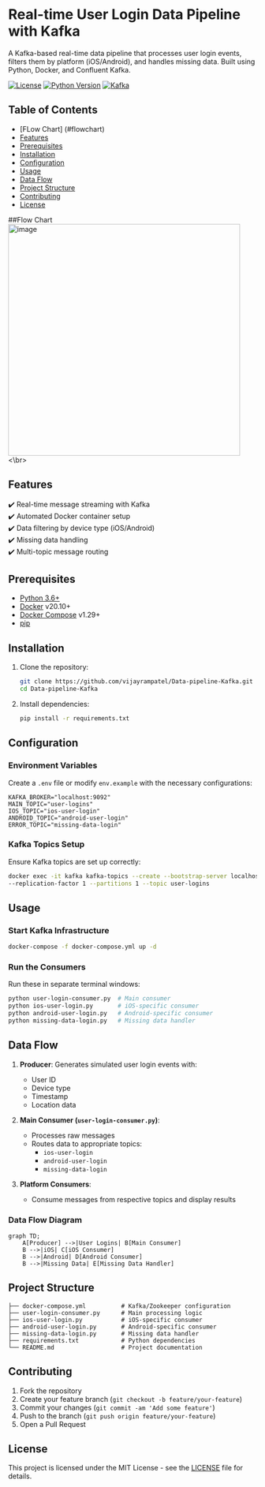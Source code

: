 # Real-time User Login Data Pipeline with Kafka

A Kafka-based real-time data pipeline that processes user login events, filters them by platform (iOS/Android), and handles missing data. Built using Python, Docker, and Confluent Kafka.

[![License](https://img.shields.io/badge/License-MIT-blue.svg)](LICENSE)
[![Python Version](https://img.shields.io/badge/python-3.6%2B-blue)](https://www.python.org/)
[![Kafka](https://img.shields.io/badge/Apache_Kafka-2.8+-red)](https://kafka.apache.org/)

## Table of Contents
- [FLow Chart] (#flowchart)
- [Features](#features)
- [Prerequisites](#prerequisites)
- [Installation](#installation)
- [Configuration](#configuration)
- [Usage](#usage)
- [Data Flow](#data-flow)
- [Project Structure](#project-structure)
- [Contributing](#contributing)
- [License](#license)


##Flow Chart 
<br>
<img width="470" alt="image" src="https://github.com/vijayrampatel/Data-pipeline-Kafka/assets/145386038/52db37eb-7b2c-4c36-a678-13fd01a4b576">
<\br>

## Features
✔️ Real-time message streaming with Kafka  
✔️ Automated Docker container setup  
✔️ Data filtering by device type (iOS/Android)  
✔️ Missing data handling  
✔️ Multi-topic message routing  

## Prerequisites
- [Python 3.6+](https://www.python.org/)
- [Docker](https://www.docker.com/) v20.10+
- [Docker Compose](https://docs.docker.com/compose/) v1.29+
- [pip](https://pip.pypa.io/en/stable/)

## Installation

1. Clone the repository:
   ```sh
   git clone https://github.com/vijayrampatel/Data-pipeline-Kafka.git
   cd Data-pipeline-Kafka
   ```

2. Install dependencies:
   ```sh
   pip install -r requirements.txt
   ```

## Configuration

### Environment Variables
Create a `.env` file or modify `env.example` with the necessary configurations:

```env
KAFKA_BROKER="localhost:9092"
MAIN_TOPIC="user-logins"
IOS_TOPIC="ios-user-login"
ANDROID_TOPIC="android-user-login"
ERROR_TOPIC="missing-data-login"
```

### Kafka Topics Setup
Ensure Kafka topics are set up correctly:
```sh
docker exec -it kafka kafka-topics --create --bootstrap-server localhost:9092 \
--replication-factor 1 --partitions 1 --topic user-logins
```

## Usage

### Start Kafka Infrastructure
```sh
docker-compose -f docker-compose.yml up -d
```

### Run the Consumers
Run these in separate terminal windows:
```sh
python user-login-consumer.py  # Main consumer
python ios-user-login.py       # iOS-specific consumer
python android-user-login.py   # Android-specific consumer
python missing-data-login.py   # Missing data handler
```

## Data Flow

1. **Producer**: Generates simulated user login events with:
   - User ID
   - Device type
   - Timestamp
   - Location data

2. **Main Consumer (`user-login-consumer.py`)**:
   - Processes raw messages
   - Routes data to appropriate topics:
     - `ios-user-login`
     - `android-user-login`
     - `missing-data-login`

3. **Platform Consumers**:
   - Consume messages from respective topics and display results

### Data Flow Diagram
```mermaid
graph TD;
    A[Producer] -->|User Logins| B[Main Consumer]
    B -->|iOS| C[iOS Consumer]
    B -->|Android| D[Android Consumer]
    B -->|Missing Data| E[Missing Data Handler]
```

## Project Structure
```
├── docker-compose.yml          # Kafka/Zookeeper configuration
├── user-login-consumer.py      # Main processing logic
├── ios-user-login.py           # iOS-specific consumer
├── android-user-login.py       # Android-specific consumer
├── missing-data-login.py       # Missing data handler
├── requirements.txt            # Python dependencies
└── README.md                   # Project documentation
```

## Contributing
1. Fork the repository
2. Create your feature branch (`git checkout -b feature/your-feature`)
3. Commit your changes (`git commit -am 'Add some feature'`)
4. Push to the branch (`git push origin feature/your-feature`)
5. Open a Pull Request

## License
This project is licensed under the MIT License - see the [LICENSE](LICENSE) file for details.










